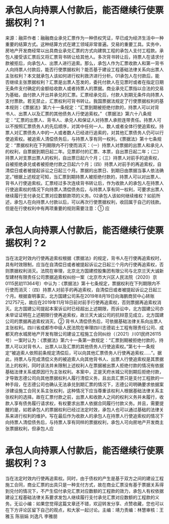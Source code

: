 # 承包人向持票人付款后，能否继续行使票据权利？1

来源：融弈作者：融融商业承兑汇票作为一种债权凭证，早已成为经济生活中一种重要的结算方式。这种结算方式在建工领域非常普遍。交易的重要工具。实务中，房地产开发商经常以出具商业承兑汇票的方式向建筑工程的承包人支付工程款。承包人接受该汇票后又将汇票背书转让给其他人。多次背书转让后，持票人在请求付款被拒后，向承包人、出票人进行追索。那么，承包人作为汇票收款人和第一背书人向持票人付款后，能否行使票据权利？能否基于建设工程基础法律关系向出票人主张权利？本文就承包人该如何进行权利救济进行分析。01承包人在付款后，能否继续主张票据权利？汇票是出票人签发的，委托付款人在见票时或者在指定日期无条件支付确定的金额给收款人或者持票人的票据。商业承兑汇票指以合法的交易为基础，由付款人开出并承兑的汇票。汇票经承兑后，付款人到期无条件向持票人支付票款。若无禁止，汇票权利可背书转让。我国票据法规定了行使票据权利的基本规则：《票据法》第六十一条规定：“汇票到期被拒绝付款的，持票人可以对背  书人、出票人以及汇票的其他债务人行使追索权。”  《票据法》第六十八条规定：“汇票的出票人、背书人、承兑人和保证人对持票人承担连带责任。持票人可以不按照汇票债务人的先后顺序，对其中任何一人、数人或者全体行使追索权。持票人对汇票债务人中的一人或者数人已经进行追索的，对其他汇票债务人仍可以行使追索权。被追索人清偿债务后，与持票人享有同一权利。《票据法》第十七条规定：“票据权利在下列期限内不行使而消灭：（一）持票人对票据的出票人和承兑人的权利，自票据到期日起二年。见票即付的汇票、本票，自出票日起二年；（二）持票人对支票出票人的权利，自出票日起六个月；（三）持票人对前手的追索权，自被拒绝承兑或者被拒绝付款之日起六个月；（四）持票人对前手的再追索权，自清偿日或者被提起诉讼之日起三个月。票据的出票日、到期日由票据当事人依法确定。”根据上述规定可知，当汇票到期持票人被拒绝付款的，持票人可以对出票人、背书人行使追索权。汇票经过多次连续背书转让后，作为收款人的承包人在持票人行使追索权的情况下向持票人清偿债务后，与持票人享有同一权利，可要求出票人继续履行支付承兑汇票对应数额款项的义务。02承包人该如何继续维权？如前所述，承包人在向持票人付款以后，可以再次行使票据权利，收回属于自己的钱款。但是在行使权利中有两项重要的规则需要注意：① 应

# 承包人向持票人付款后，能否继续行使票据权利？2

当在法定时效内行使再追索权根据《票据法》的规定，背书人在行使再追索权时，具有时效限制，应当在自清偿日或者被提起诉讼之日起三个月内行使再追索权，否则票据权利消灭。法院在审理，北京北方国建控股集团有限公司与北京兰天大诚新型建材有限责任公司票据追索权纠纷一案（北京市大兴区人民法院（2020）京0115民初11364号）中认为：《票据法》第十七条规定，票据权利在下列期限内不行使而消灭：（四）持票人对前手的再追索权，自清偿日或者被提起诉讼之日起三个月。根据查明事实，北方国建公司系在2019年8月19日向海鹏商贸中心转账212757元，故应在2019年11月18日前对前手行使再追索权，否则票据再追索权消灭。北方国建公司提起本案诉讼时已经超出上述期限，而诉讼中，北方国建公司亦未举证证明在上述期限行使再追索权，故兰天大诚公司的抗辩意见成立，北方国建公司的票据再追索权消灭。② 背书人清偿债务后，可依据基础法律关系向出票人主张权利。四川省成都市中级人民法院在审理四川志德岩土工程有限责任公司、成都天府水城房地产开发有限公司建设工程施工合同纠纷（（2021）川01民终26115号）一案时认为：《票据法》第六十一条第一款规定：“汇票到期被拒绝付款的，持票人可以对背书人、出票人以及汇票的其他债务人行使追索权。”第七十一条规定“被追索人依照前条规定清偿后，可以向其他汇票债务人行使再追索权……”。据此，持票人与完成清偿义务的被追索人向其他背书人、出票人行使追索权是其票据法上的权利，同时该法并未限制上述权利人在票据被出票人拒绝付款的情况有依据基础法律关系或原因行为主张权利。本案中，正是天府水城公司到期后拒绝付款，才导致志德公司向其他票据权利人履行清偿义务，且出具汇票只是支付工程款的一种手段，在志德公司也确认无法承兑到期汇票的情况下，志德公司明确要求依据案涉建设施工合同关系主张权利，这种情况下应当尊重该权利人根据基础法律关系主张权利的选择。故在汇票付款之前，出票人和收款人之间的权利义务并未履行，收款人享有债务履行请求权，有权要求出票人依据合同履行付款义务。并且，需要提醒的是，如若承包人的票据权利已经过法定时效，承包人也可以通过基础的法律关系来进行权利的维护。写在最后作为收款人的承包人在持票人行使追索权的情况下向持票人清偿债务后，与持票人享有同样的票据权利，承包人可向房地产开发商主张票据权利，但承包人应

# 承包人向持票人付款后，能否继续行使票据权利？3

当在法定时效内行使再追索权。同时，由于债权的产生是基于双方之间的建设工程施工合同，商业汇票的出具只是一种支付方式，故在商业汇票没有基于票据关系得到兑付的情况下，不产生偿付承兑汇票对应数额的工程款的效力，承包人有权依据建设工程基础法律关系要求发包人继续履行支付承兑汇票对应数额的工程款的义务。无讼小编：如果您觉得这篇文章还不错，欢迎转发分享、点赞收藏，您也可以在下方评论区留下自己的观点，和大家一起讨论。主编：靖力责编：林慧审核：王雅玉 陈丽娟 刘逸凡 李雅朋

